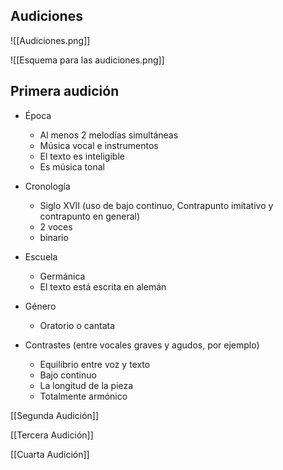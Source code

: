 ## Audiciones 

![[Audiciones.png]]



![[Esquema para las audiciones.png]]

## Primera audición
- Época
	- Al menos 2 melodías simultáneas
	- Música vocal e instrumentos
	- El texto es inteligible
	- Es música tonal
- Cronología
	- Siglo XVII (uso de bajo continuo, Contrapunto imitativo y contrapunto en general)
	- 2 voces
	- binario
- Escuela
	- Germánica
	- El texto está escrita en alemán
	  
- Género
	- Oratorio o cantata

 
 - Contrastes (entre vocales graves y agudos, por ejemplo)
	- Equilibrio entre voz y texto 
	- Bajo continuo
	-  La longitud de la pieza
	- Totalmente armónico 

 
[[Segunda Audición]]

[[Tercera Audición]]

[[Cuarta Audición]]